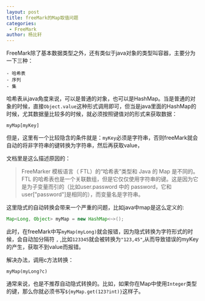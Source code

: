```yaml
---
layout: post
title: freeMark的Map取值问题
categories: 
 - FreeMark
author: 杨比轩
---
```


FreeMark除了基本数据类型之外，还有类似于java对象的类型叫容器，主要分为一下三种：

    - 哈希表
    - 序列
    - 集

哈希表从java角度来说，可以是普通的对象，也可以是HashMap。当是普通的对象的时候，直接`Object.value`这种形式调用即可，但当是java里面的HashMap的时候，尤其数据量比较多的时候，就必须按照键值对的形式来获取数据：

```freemark
myMap[myKey]
```

但是，这里有一个比较隐含的条件就是：`myKey`必须是字符串，否则freeMark就会自动的将非字符串的键转换为字符串，然后再获取value，

文档里是这么描述原因的：

> FreeMarker 模板语言（ FTL）的“哈希表”类型和 Java 的 Map 是不同的。 FTL 的哈希表也是一个关联数组，但是它仅仅使用字符串的键。这是因为它是为子变量而引的（比如user.password 中的 password，它和 user["password"]是相同的），而变量名是字符串。

这里隐式的自动转换会带来一个严重的问题，比如java中map是这么定义的:

```java
Map<Long, Object> myMap = new HashMap<~>();
```

此时，在freeMark中写`myMap(myLong)`就会报错，因为隐式转换为字符形式的时候，会自动加分隔符 `,` ,比如`123345`就会被转换为`"123,45"`,从而导致错误的myKey的产生，获取不到value而报错。

解决办法，调用c方法转换：

```freemark
myMap(myLong?c)
```

通常来说，也是不推荐自动隐式转换的。比如，如果你在Map中使用`Integer`类型的键，那么你就必须书写`${myMap.get(123?int)}`这样子。

